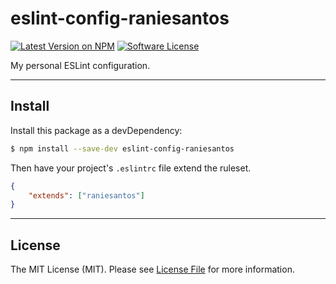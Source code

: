 # eslint-config-raniesantos

[![Latest Version on NPM](https://img.shields.io/npm/v/eslint-config-raniesantos.svg?style=flat-square)](https://www.npmjs.com/package/eslint-config-raniesantos)
[![Software License](https://img.shields.io/badge/license-MIT-brightgreen.svg?style=flat-square)](LICENSE.md)

My personal ESLint configuration.

___
## Install

Install this package as a devDependency:

```bash
$ npm install --save-dev eslint-config-raniesantos
```

Then have your project's `.eslintrc` file extend the ruleset.

```json
{
    "extends": ["raniesantos"]
}
```

___
## License

The MIT License (MIT). Please see [License File](LICENSE.md) for more information.
